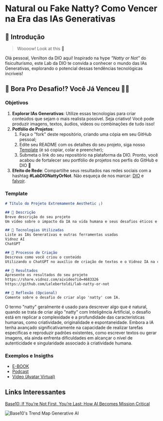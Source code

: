 # Natural ou Fake Natty? Como Vencer na Era das IAs Generativas

## 🚀 Introdução

> Woooow! Look at this 👀

Olá pessoal, Venilton da DIO aqui! Inspirado na hype _"Natty or Not"_ do fisiculturismo, este Lab da DIO te convida a conhecer o mundo das IAs Generativas, explorando o potencial dessas tendências tecnológicas incríveis!

## 🎯 Bora Pro Desafio!? Você Já Venceu 💪🤓

### Objetivos

1. **Explorar IAs Generativas**: Utilize essas tecnologias para criar conteúdos que sejam o mais realista possível. Seja criativo! Você pode produzir imagens, textos, áudios, vídeos ou combinações de tudo isso!
1. **Potfólio de Projetos**:
    1. Faça o "fork" deste repositório, criando uma cópia em seu GitHub pessoal;
    2. Edite seu README com os detalhes do seu projeto, siga nosso [Template](#template) (é só copiar, colar e preencher);
    3. Submeta o link do seu repositório na plataforma da DIO. Pronto, você acabou de fortalecer seu portfólio de projetos nos perfis do GitHub e DIO 🚀
1. **Efeito de Rede**: Compartilhe seus resultados nas redes sociais com a hashtag **#LabDIONattyOrNot**. Não esqueça de nos marcar: [DIO](https://www.linkedin.com/school/dio-makethechange) e [falvojr](https://www.linkedin.com/in/falvojr).

### Template

```markdown
# Título do Projeto Extremamente Aesthetic ;)

## 📒 Descrição
Breve descrição do seu projeto
Um vídeo sobre o impacto da IA na vida humana e seus desafios éticos e legais.

## 🤖 Tecnologias Utilizadas
Liste as IAs Generativas e outras ferramentas usadas
Vidnoz AI
ChatGPT

## 🧐 Processo de Criação
Descreva como você criou o conteúdo
Utilizando o ChatGPT no auxílio de criação de textos e o Vidnoz IA na criação de vídeo com adição de avatar.

## 🚀 Resultados
Apresente os resultados do seu projeto
https://share.vidnoz.com/aivideo?id=4683326
https://github.com/Lelebertoldi/lab-natty-or-not

## 💭 Reflexão (Opcional)
Comente sobre o desafio de criar algo 'natty' com IA.
```
O termo "natty" geralmente é usado para descrever algo que é natural, quando se trata de criar algo "natty" com Inteligência Artificial, o desafio está em replicar a complexidade e a profundidade das características humanas, como criatividade, originalidade e espontaneidade.
Embora a IA tenha avançado significativamente na capacidade de realizar tarefas específicas e reproduzir padrões existentes, como escrever textos ou gerar imagens, ela ainda enfrenta dificuldades em alcançar o nível de autenticidade e singularidade associado à criatividade humana.

### Exemplos e Insigths

- [E-BOOK](/exemplos/E-BOOK.md)
- [Podcast](/exemplos/PODCAST.md)
- [Vídeo (Avatar Virtual)](/exemplos/VIDEO.md)

## Links Interessantes

[Base10: If You’re Not First, You’re Last: How AI Becomes Mission Critical](https://base10.vc/post/generative-ai-mission-critical/)

![Base10's Trend Map Generative AI](https://github.com/digitalinnovationone/lab-natty-or-not/assets/730492/f4df26e8-f8f7-4419-8252-c69d73ea930c)
